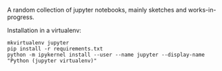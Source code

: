 A random collection of jupyter notebooks, mainly sketches and works-in-progress.

Installation in a virtualenv:

    mkvirtualenv jupyter
    pip install -r requirements.txt
    python -m ipykernel install --user --name jupyter --display-name "Python (jupyter virtualenv)"
